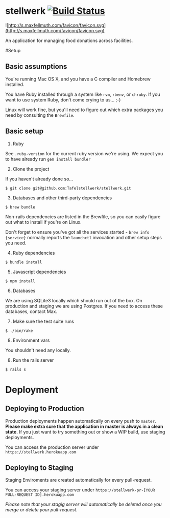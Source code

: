 # stellwerk [![Build Status](https://travis-ci.org/Tafelstellwerk/stellwerk.svg)](https://travis-ci.org/Tafelstellwerk/stellwerk)

![http://s.maxfellmuth.com/favicon/favicon.svg](http://s.maxfellmuth.com/favicon/favicon.svg)

An application for managing food donations across facilities.

#Setup

## Basic assumptions

You're running Mac OS X, and you have a C compiler and Homebrew installed.

You have Ruby installed through a system like `rvm`, `rbenv`, or `chruby`. If
you want to use system Ruby, don't come crying to us... ;-)

Linux will work fine, but you'll need to figure out which extra packages you
need by consulting the `Brewfile`.

## Basic setup

1. Ruby

  See `.ruby-version` for the current ruby version we're using. We expect you
  to have already run `gem install bundler`

2. Clone the project

  If you haven't already done so...

  ```
  $ git clone git@github.com:Tafelstellwerk/stellwerk.git
  ```

3. Databases and other third-party dependencies
  ```
  $ brew bundle
  ```

  Non-rails dependencies are listed in the Brewfile, so you can easily figure
  out what to install if you're on Linux.

  Don't forget to ensure you've got all the services started -
  `brew info {service}` normally reports the `launchctl` invocation and other
  setup steps you need.

4. Ruby dependencies
  ```
  $ bundle install
  ```

5. Javascript dependencies
  ```
  $ npm install
  ```
6. Databases

  We are using SQLite3 locally which should run out of the box. On production and staging we are using Postgres. If you need to access these databases, contact Max.

7. Make sure the test suite runs

  ```
  $ ./bin/rake
  ```

8. Environment vars

  You shouldn't need any locally.

8. Run the rails server
  ```
  $ rails s
  ```

# Deployment
## Deploying to Production
Production deployments happen automatically on every push to `master`.
**Please make extra sure that the application in master is always in a clean state.**
If you just want to try something out or show a WIP build, use staging deployments.

You can access the production server under `https://stellwerk.herokuapp.com`

## Deploying to Staging
Staging Enviroments are created automatically for every pull-request.

You can access your staging server under `https://stellwerk-pr-[YOUR PULL-REQUEST ID].herokuapp.com`

*Please note that your stagig server will automatically be deleted once you merge or delete your pull-request.*
